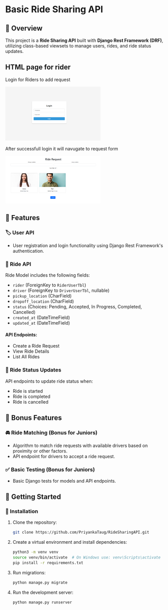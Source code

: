 # Basic Ride Sharing API

## 🚗 Overview
This project is a **Ride Sharing API** built with **Django Rest Framework (DRF)**, utilizing class-based viewsets to manage users, rides, and ride status updates.

## HTML page for rider

Login for Riders to add request

<img src="media/profile/image.png" alt="Ride Sharing Image" width="300">

After successfull login it will navugate to request form

<img src="media/profile/image1.png" alt="Ride Sharing Image" width="300">

## 📌 Features

### 🏷 User API
- User registration and login functionality using Django Rest Framework's authentication.

### 🚖 Ride API
Ride Model includes the following fields:
- `rider` (ForeignKey to `RiderUserTbl`)
- `driver` (ForeignKey to `DriverUserTbl`, nullable)
- `pickup_location` (CharField)
- `dropoff_location` (CharField)
- `status` (Choices: Pending, Accepted, In Progress, Completed, Cancelled)
- `created_at` (DateTimeField)
- `updated_at` (DateTimeField)

#### API Endpoints:
- Create a Ride Request
- View Ride Details
- List All Rides

### 🔄 Ride Status Updates
API endpoints to update ride status when:
- Ride is started
- Ride is completed
- Ride is cancelled

## 🎯 Bonus Features

### 🚘 Ride Matching (Bonus for Juniors)
- Algorithm to match ride requests with available drivers based on proximity or other factors.
- API endpoint for drivers to accept a ride request.

### ✅ Basic Testing (Bonus for Juniors)
- Basic Django tests for models and API endpoints.



## 🚀 Getting Started

### 📌 Installation
1. Clone the repository:
   ```bash
   git clone https://github.com/PriyankaTaug/RideSharingAPI.git
   ```
2. Create a virtual environment and install dependencies:
   ```bash
   python3 -m venv venv
   source venv/bin/activate  # On Windows use: venv\Scripts\activate
   pip install -r requirements.txt
   ```
3. Run migrations:
   ```bash
   python manage.py migrate
   ```
4. Run the development server:
   ```bash
   python manage.py runserver
   ```
